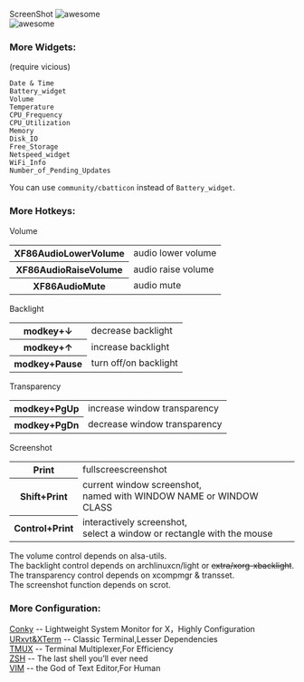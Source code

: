ScreenShot
![awesome](http://on9we3d4u.bkt.clouddn.com/awesomeWM.jpg?imageMogr2/thumbnail/!60p)  
![awesome](http://on9we3d4u.bkt.clouddn.com/awesomeWM1.jpg?imageMogr2/thumbnail/!60p)

### More Widgets:  
(require vicious)

    Date & Time
    Battery_widget
    Volume
    Temperature
    CPU_Frequency
    CPU_Utilization
    Memory
    Disk_IO
    Free_Storage
    Netspeed_widget
    WiFi_Info
    Number_of_Pending_Updates
You can use `community/cbatticon` instead of `Battery_widget`.
  
### More Hotkeys:  
  
Volume  
<table>
<tr><th>XF86AudioLowerVolume  </th><td>audio lower volume</td></tr>
<tr><th>XF86AudioRaiseVolume  </th><td>audio raise volume</td></tr>
<tr><th>XF86AudioMute         </th><td>audio mute</td></tr>
</table>

Backlight
<table>
<tr><th>modkey+&#8595         </th><td>decrease backlight</td></tr>
<tr><th>modkey+&#8593         </th><td>increase backlight</td></tr>
<tr><th>modkey+Pause          </th><td>turn off/on backlight</td></tr>
</table>

Transparency
<table>
<tr><th>modkey+PgUp           </th><td>increase window transparency</td></tr>
<tr><th>modkey+PgDn           </th><td>decrease window transparency</td></tr>
</table>

Screenshot
<table>
<tr><th>Print          </th><td>fullscreescreenshot</td></tr>
<tr><th>Shift+Print    </th><td>current window screenshot,<br>
named with WINDOW NAME or WINDOW CLASS</td></tr>
<tr><th>Control+Print  </th><td>interactively screenshot,<br>
select a window or rectangle with the mouse</td></tr>
</table>
  
The volume  control depends on alsa-utils.  
The backlight control depends on archlinuxcn/light or ~~extra/xorg-xbacklight~~.  
The transparency control depends on xcompmgr & transset.  
The screenshot function depends on scrot.  

### More Configuration:

[Conky](https://github.com/philosophos/conky.conf)       -- Lightweight System Monitor for X，Highly Configuration  
[URxvt&XTerm](https://github.com/philosophos/Xresources) -- Classic Terminal,Lesser Dependencies  
[TMUX](https://github.com/philosophos/tmux.conf)         -- Terminal Multiplexer,For Efficiency  
[ZSH](https://github.com/philosophos/power-zshrc)        -- The last shell you’ll ever need  
[VIM](https://github.com/philosophos/easy-vimrc)         -- the God of Text Editor,For Human  
